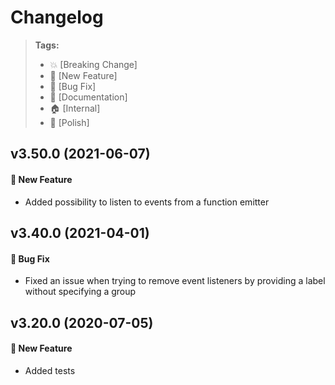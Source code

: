 Changelog
=========

> **Tags:**
> - :boom:       [Breaking Change]
> - :rocket:     [New Feature]
> - :bug:        [Bug Fix]
> - :memo:       [Documentation]
> - :house:      [Internal]
> - :nail_care:  [Polish]

## v3.50.0 (2021-06-07)

#### :rocket: New Feature

* Added possibility to listen to events from a function emitter

## v3.40.0 (2021-04-01)

#### :bug: Bug Fix

* Fixed an issue when trying to remove event listeners by providing a label without specifying a group

## v3.20.0 (2020-07-05)

#### :rocket: New Feature

* Added tests
